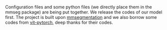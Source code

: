 Configuration files and some python files (we directly place them in the mmseg package) are being put together. We release the codes of our model first. The project is built upon [mmsegmentation]() and we also borrow some codes from [vit-pytorch](https://github.com/lucidrains/vit-pytorch), deep thanks for their codes.
